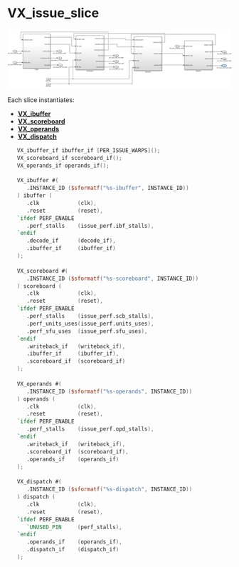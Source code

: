 # VX_issue_slice

![Issue Slice](../../images/issue/issue_slice.png)

Each slice instantiates:

- [**VX_ibuffer**](../RTL/VX_ibuffer.md)
- [**VX_scoreboard**](../RTL/VX_scoreboard.md)
- [**VX_operands**](../RTL/VX_operands.md)
- [**VX_dispatch**](../RTL/VX_dispatch.md)

```verilog
   VX_ibuffer_if ibuffer_if [PER_ISSUE_WARPS]();
   VX_scoreboard_if scoreboard_if();
   VX_operands_if operands_if();

   VX_ibuffer #(
      .INSTANCE_ID ($sformatf("%s-ibuffer", INSTANCE_ID))
   ) ibuffer (
      .clk            (clk),
      .reset          (reset),
   `ifdef PERF_ENABLE
      .perf_stalls    (issue_perf.ibf_stalls),
   `endif
      .decode_if      (decode_if),
      .ibuffer_if     (ibuffer_if)
   );

   VX_scoreboard #(
      .INSTANCE_ID ($sformatf("%s-scoreboard", INSTANCE_ID))
   ) scoreboard (
      .clk            (clk),
      .reset          (reset),
   `ifdef PERF_ENABLE
      .perf_stalls    (issue_perf.scb_stalls),
      .perf_units_uses(issue_perf.units_uses),
      .perf_sfu_uses  (issue_perf.sfu_uses),
   `endif
      .writeback_if   (writeback_if),
      .ibuffer_if     (ibuffer_if),
      .scoreboard_if  (scoreboard_if)
   );

   VX_operands #(
      .INSTANCE_ID ($sformatf("%s-operands", INSTANCE_ID))
   ) operands (
      .clk            (clk),
      .reset          (reset),
   `ifdef PERF_ENABLE
      .perf_stalls    (issue_perf.opd_stalls),
   `endif
      .writeback_if   (writeback_if),
      .scoreboard_if  (scoreboard_if),
      .operands_if    (operands_if)
   );

   VX_dispatch #(
      .INSTANCE_ID ($sformatf("%s-dispatch", INSTANCE_ID))
   ) dispatch (
      .clk            (clk),
      .reset          (reset),
   `ifdef PERF_ENABLE
      `UNUSED_PIN     (perf_stalls),
   `endif
      .operands_if    (operands_if),
      .dispatch_if    (dispatch_if)
   );
```
